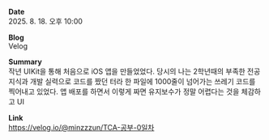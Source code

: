 **Date**  
2025. 8. 18. 오후 10:00

**Blog**  
Velog

**Summary**  
작년 UIKit을 통해 처음으로 iOS 앱을 만들었었다. 당시의 나는 2학년때의 부족한 전공지식과 개발 실력으로 코드를 짰던 터라 한 파일에 1000줄이 넘어가는 쓰레기 코드를 찍어내고 있었다. 앱 배포를 하면서 이렇게 짜면 유지보수가 정말 어렵다는 것을 체감하고 UI

**Link**  
https://velog.io/@minzzzun/TCA-공부-0일차